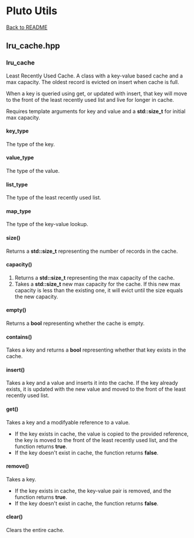 # Pluto Utils
[Back to README](https://www.github.com/Stephen-ODriscoll/PlutoUtils/blob/main/README.md#documentation)

## lru_cache.hpp

### lru_cache
Least Recently Used Cache. A class with a key-value based cache and a max capacity. The oldest record is evicted on insert when cache is full.

When a key is queried using get, or updated with insert, that key will move to the front of the least recently used list and live for longer in cache.

Requires template arguments for key and value and a **std::size_t** for initial max capacity.

#### key_type
The type of the key.

#### value_type
The type of the value.

#### list_type
The type of the least recently used list.

#### map_type
The type of the key-value lookup.

#### size()
Returns a **std::size_t** representing the number of records in the cache.

#### capacity()
1. Returns a **std::size_t** representing the max capacity of the cache.
2. Takes a **std::size_t** new max capacity for the cache. If this new max capacity is less than the existing one, it will evict until the size equals the new capacity.

#### empty()
Returns a **bool** representing whether the cache is empty.

#### contains()
Takes a key and returns a **bool** representing whether that key exists in the cache.

#### insert()
Takes a key and a value and inserts it into the cache. If the key already exists, it is updated with the new value and moved to the front of the least recently used list.

#### get()
Takes a key and a modifyable reference to a value.
- If the key exists in cache, the value is copied to the provided reference, the key is moved to the front of the least recently used list, and the function returns **true**.
- If the key doesn't exist in cache, the function returns **false**.

#### remove()
Takes a key.
- If the key exists in cache, the key-value pair is removed, and the function returns **true**.
- If the key doesn't exist in cache, the function returns **false**.

#### clear()
Clears the entire cache.
